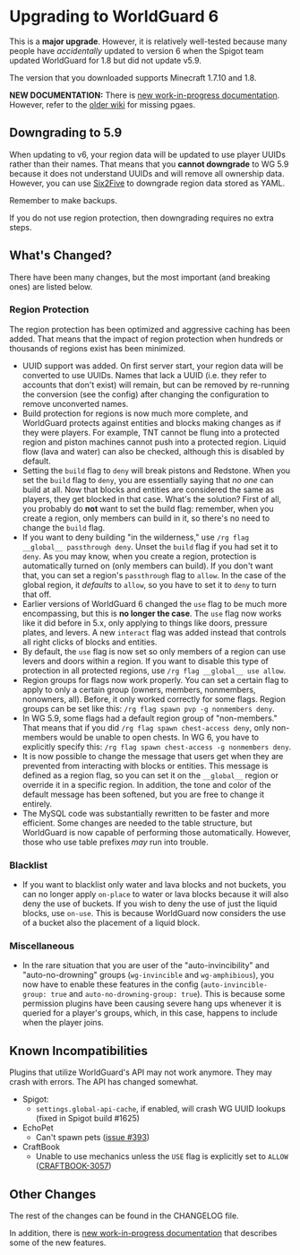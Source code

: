 # Upgrading to WorldGuard 6

This is a **major upgrade**. However, it is relatively well-tested because many people have *accidentally* updated to version 6 when the Spigot team updated WorldGuard for 1.8 but did not update v5.9.

The version that you downloaded supports Minecraft 1.7.10 and 1.8.

**NEW DOCUMENTATION:** There is [new work-in-progress documentation](http://docs.enginehub.org/manual/worldguard/latest/). However, refer to the [older wiki](http://wiki.sk89q.com/wiki/WorldGuard) for missing pgaes.

## Downgrading to 5.9

When updating to v6, your region data will be updated to use player UUIDs rather than their names. That means that you **cannot downgrade** to WG 5.9 because it does not understand UUIDs and will remove all ownership data. However, you can use [Six2Five](https://github.com/sk89q/Six2Five/releases/tag/release-1.0) to downgrade region data stored as YAML.

Remember to make backups.

If you do not use region protection, then downgrading requires no extra steps.

## What's Changed?

There have been many changes, but the most important (and breaking ones) are listed below.

### Region Protection

The region protection has been optimized and aggressive caching has been added. That means that the impact of region protection when hundreds or thousands of regions exist has been minimized. 

* UUID support was added. On first server start, your region data will be converted to use UUIDs. Names that lack a UUID (i.e. they refer to accounts that don't exist) will remain, but can be removed by re-running the conversion (see the config) after changing the configuration to remove unconverted names. 
* Build protection for regions is now much more complete, and WorldGuard protects against entities and blocks making changes as if they were players. For example, TNT cannot be flung into a protected region and piston machines cannot push into a protected region. Liquid flow (lava and water) can also be checked, although this is disabled by default.
* Setting the `build` flag to `deny` will break pistons and Redstone. When you set the `build` flag to `deny`, you are essentially saying that *no one* can build at all. Now that blocks and entities are considered the same as players, they get blocked in that case. What's the solution? First of all, you probably do **not** want to set the build flag: remember, when you create a region, only members can build in it, so there's no need to change the `build` flag.
* If you want to deny building "in the wilderness," use `/rg flag __global__ passthrough deny`. Unset the `build` flag if you had set it to `deny`. As you may know, when you create a region, protection is automatically turned on (only members can build). If you don't want that, you can set a region's `passthrough` flag to `allow`. In the case of the global region, it *defaults* to `allow`, so you have to set it to `deny` to turn that off.
* Earlier versions of WorldGuard 6 changed the ``use`` flag to be much more encompassing, but this is **no longer the case**. The ``use`` flag now works like it did before in 5.x, only applying to things like doors, pressure plates, and levers. A new ``interact`` flag was added instead that controls all right clicks of blocks and entities.
* By default, the ``use`` flag is now set so only members of a region can use levers and doors within a region. If you want to disable this type of protection in all protected regions, use `/rg flag __global__ use allow`.
* Region groups for flags now work properly. You can set a certain flag to apply to only a certain group (owners, members, nonmembers, nonowners, all). Before, it only worked correctly for some flags. Region groups can be set like this: `/rg flag spawn pvp -g nonmembers deny`.
* In WG 5.9, some flags had a default region group of "non-members." That means that if you did `/rg flag spawn chest-access deny`, only non-members would be unable to open chests. In WG 6, you have to explicitly specify this: `/rg flag spawn chest-access -g nonmembers deny`.
* It is now possible to change the message that users get when they are prevented from interacting with blocks or entities. This message is defined as a region flag, so you can set it on the `__global__` region or override it in a specific region. In addition, the tone and color of the default message has been softened, but you are free to change it entirely.
* The MySQL code was substantially rewritten to be faster and more efficient. Some changes are needed to the table structure, but WorldGuard is now capable of performing those automatically. However, those who use table prefixes *may* run into trouble.

### Blacklist

* If you want to blacklist only water and lava blocks and not buckets, you can no longer apply `on-place` to water or lava blocks because it will also deny the use of buckets. If you wish to deny the use of just the liquid blocks, use `on-use`. This is because WorldGuard now considers the use of a bucket also the placement of a liquid block.

### Miscellaneous

* In the rare situation that you are user of the "auto-invincibility" and "auto-no-drowning" groups (`wg-invincible` and `wg-amphibious`), you now have to enable these features in the config (`auto-invincible-group: true` and `auto-no-drowning-group: true`). This is because some permission plugins have been causing severe hang ups whenever it is queried for a player's groups, which, in this case, happens to include when the player joins.

## Known Incompatibilities

Plugins that utilize WorldGuard's API may not work anymore. They may crash with errors. The API has changed somewhat.

* Spigot:
    * `settings.global-api-cache`, if enabled, will crash WG UUID lookups (fixed in Spigot build #1625)
* EchoPet
    * Can't spawn pets ([issue #393](https://github.com/DSH105/EchoPet/issues/393))
* CraftBook
    * Unable to use mechanics unless the `USE` flag is explicitly set to `ALLOW` ([CRAFTBOOK-3057](http://youtrack.sk89q.com/issue/CRAFTBOOK-3057))

## Other Changes

The rest of the changes can be found in the CHANGELOG file.

In addition, there is [new work-in-progress documentation](http://docs.enginehub.org/manual/worldguard/latest/) that describes some of the new features.